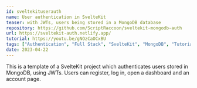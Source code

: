 ```yaml
---
id: sveltekituserauth
name: User authentication in SvelteKit
teaser: with JWTs, users being stored in a MongoDB database
repository: https://github.com/ScriptRaccoon/sveltekit-mongodb-auth
url: https://sveltekit-auth.netlify.app/
tutorial: https://youtu.be/gNOzCaOCxBU
tags: ["Authentication", "Full Stack", "SvelteKit", "MongoDB", "Tutorial", "TypeScript"]
date: 2023-04-22
---
```


This is a template of a SvelteKit project which authenticates users stored in MongoDB, using JWTs. Users can register, log in, open a dashboard and an account page.
